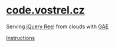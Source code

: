 [code.vostrel.cz](https://github.com/pisi/reeljs-cdn)
=====================================================

 Serving [jQuery Reel](https://github.com/pisi/Reel)
 from clouds with [GAE](http://appengine.google.com)

[Instructions](https://github.com/pisi/Reel/wiki/CDN)